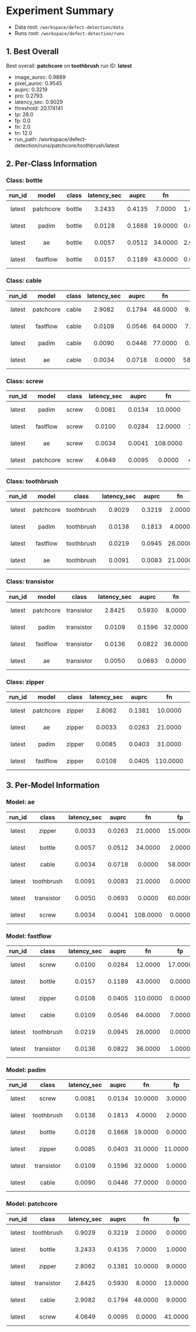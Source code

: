 # Experiment Summary

- Data root: `/workspace/defect-detection/data`
- Runs root: `/workspace/defect-detection/runs`

## 1. Best Overall

Best overall: **patchcore** on **toothbrush**
 run ID: **latest**

- image_auroc: 0.9889
- pixel_auroc: 0.9545
- auprc: 0.3219
- pro: 0.2793
- latency_sec: 0.9029
- threshold: 20.174141
- tp: 28.0
- fp: 0.0
- fn: 2.0
- tn: 12.0
- run_path: /workspace/defect-detection/runs/patchcore/toothbrush/latest

## 2. Per-Class Information 

### Class: bottle

| run_id | model | class | latency_sec | auprc | fn | fp | image_auroc | pixel_auroc | pro | run_path | threshold | tn | tp |
|:---:|:---:|:---:|:---:|:---:|:---:|:---:|:---:|:---:|:---:|:---:|:---:|:---:|:---:|
| latest | patchcore | bottle | 3.2433 | 0.4135 | 7.0000 | 1.0000 | 0.9468 | 0.9208 | 0.0934 | /workspace/defect-detection/runs/patchcore/bottle/latest | 24.2099 | 19.0000 | 56.0000 |
| latest | padim | bottle | 0.0128 | 0.1668 | 19.0000 | 0.0000 | 0.8683 | 0.7040 | 0.0721 | /workspace/defect-detection/runs/padim/bottle/latest | 5230.2936 | 20.0000 | 44.0000 |
| latest | ae | bottle | 0.0057 | 0.0512 | 34.0000 | 2.0000 | 0.6845 | 0.3202 | 0.0211 | /workspace/defect-detection/runs/ae/bottle/latest | 2.4299 | 18.0000 | 29.0000 |
| latest | fastflow | bottle | 0.0157 | 0.1189 | 43.0000 | 0.0000 | 0.6341 | 0.4242 | 0.0052 | /workspace/defect-detection/runs/fastflow/bottle/latest | 49457.2461 | 20.0000 | 20.0000 |

### Class: cable

| run_id | model | class | latency_sec | auprc | fn | fp | image_auroc | pixel_auroc | pro | run_path | threshold | tn | tp |
|:---:|:---:|:---:|:---:|:---:|:---:|:---:|:---:|:---:|:---:|:---:|:---:|:---:|:---:|
| latest | patchcore | cable | 2.9082 | 0.1794 | 48.0000 | 9.0000 | 0.6827 | 0.8893 | 0.1718 | /workspace/defect-detection/runs/patchcore/cable/latest | 69.4060 | 49.0000 | 44.0000 |
| latest | fastflow | cable | 0.0109 | 0.0546 | 64.0000 | 7.0000 | 0.5367 | 0.7012 | 0.0020 | /workspace/defect-detection/runs/fastflow/cable/latest | 71275.1523 | 51.0000 | 28.0000 |
| latest | padim | cable | 0.0090 | 0.0446 | 77.0000 | 0.0000 | 0.5287 | 0.6436 | 0.0466 | /workspace/defect-detection/runs/padim/cable/latest | 7079.3516 | 58.0000 | 15.0000 |
| latest | ae | cable | 0.0034 | 0.0718 | 0.0000 | 58.0000 | 0.4765 | 0.7197 | 0.1799 | /workspace/defect-detection/runs/ae/cable/latest | 2.0167 | 0.0000 | 92.0000 |

### Class: screw

| run_id | model | class | latency_sec | auprc | fn | fp | image_auroc | pixel_auroc | pro | run_path | threshold | tn | tp |
|:---:|:---:|:---:|:---:|:---:|:---:|:---:|:---:|:---:|:---:|:---:|:---:|:---:|:---:|
| latest | padim | screw | 0.0081 | 0.0134 | 10.0000 | 3.0000 | 0.9502 | 0.8945 | 0.1516 | /workspace/defect-detection/runs/padim/screw/latest | 3274.1613 | 38.0000 | 109.0000 |
| latest | fastflow | screw | 0.0100 | 0.0284 | 12.0000 | 17.0000 | 0.8075 | 0.9413 | 0.0535 | /workspace/defect-detection/runs/fastflow/screw/latest | 10277.7143 | 24.0000 | 107.0000 |
| latest | ae | screw | 0.0034 | 0.0041 | 108.0000 | 0.0000 | 0.2998 | 0.4144 | 0.0351 | /workspace/defect-detection/runs/ae/screw/latest | 1.4832 | 41.0000 | 11.0000 |
| latest | patchcore | screw | 4.0649 | 0.0095 | 0.0000 | 41.0000 | 0.1595 | 0.8626 | 0.1233 | /workspace/defect-detection/runs/patchcore/screw/latest | 23.3490 | 0.0000 | 119.0000 |

### Class: toothbrush

| run_id | model | class | latency_sec | auprc | fn | fp | image_auroc | pixel_auroc | pro | run_path | threshold | tn | tp |
|:---:|:---:|:---:|:---:|:---:|:---:|:---:|:---:|:---:|:---:|:---:|:---:|:---:|:---:|
| latest | patchcore | toothbrush | 0.9029 | 0.3219 | 2.0000 | 0.0000 | 0.9889 | 0.9545 | 0.2793 | /workspace/defect-detection/runs/patchcore/toothbrush/latest | 20.1741 | 12.0000 | 28.0000 |
| latest | padim | toothbrush | 0.0138 | 0.1813 | 4.0000 | 2.0000 | 0.8917 | 0.9435 | 0.1306 | /workspace/defect-detection/runs/padim/toothbrush/latest | 2878.1241 | 10.0000 | 26.0000 |
| latest | fastflow | toothbrush | 0.0219 | 0.0945 | 26.0000 | 0.0000 | 0.4861 | 0.8521 | 0.0863 | /workspace/defect-detection/runs/fastflow/toothbrush/latest | 10370.5639 | 12.0000 | 4.0000 |
| latest | ae | toothbrush | 0.0091 | 0.0083 | 21.0000 | 0.0000 | 0.4556 | 0.1177 | 0.0001 | /workspace/defect-detection/runs/ae/toothbrush/latest | 2.0476 | 12.0000 | 9.0000 |

### Class: transistor

| run_id | model | class | latency_sec | auprc | fn | fp | image_auroc | pixel_auroc | pro | run_path | threshold | tn | tp |
|:---:|:---:|:---:|:---:|:---:|:---:|:---:|:---:|:---:|:---:|:---:|:---:|:---:|:---:|
| latest | patchcore | transistor | 2.8425 | 0.5930 | 8.0000 | 13.0000 | 0.8479 | 0.9636 | 0.1381 | /workspace/defect-detection/runs/patchcore/transistor/latest | 34.8976 | 47.0000 | 32.0000 |
| latest | padim | transistor | 0.0109 | 0.1596 | 32.0000 | 1.0000 | 0.5846 | 0.7620 | 0.0423 | /workspace/defect-detection/runs/padim/transistor/latest | 4627.9374 | 59.0000 | 8.0000 |
| latest | fastflow | transistor | 0.0136 | 0.0822 | 36.0000 | 1.0000 | 0.4117 | 0.5598 | 0.0015 | /workspace/defect-detection/runs/fastflow/transistor/latest | 947768.3742 | 59.0000 | 4.0000 |
| latest | ae | transistor | 0.0050 | 0.0693 | 0.0000 | 60.0000 | 0.4115 | 0.6057 | 0.0773 | /workspace/defect-detection/runs/ae/transistor/latest | 1.5410 | 0.0000 | 40.0000 |

### Class: zipper

| run_id | model | class | latency_sec | auprc | fn | fp | image_auroc | pixel_auroc | pro | run_path | threshold | tn | tp |
|:---:|:---:|:---:|:---:|:---:|:---:|:---:|:---:|:---:|:---:|:---:|:---:|:---:|:---:|
| latest | patchcore | zipper | 2.8062 | 0.1381 | 10.0000 | 9.0000 | 0.8480 | 0.8868 | 0.1640 | /workspace/defect-detection/runs/patchcore/zipper/latest | 18.2860 | 23.0000 | 109.0000 |
| latest | ae | zipper | 0.0033 | 0.0263 | 21.0000 | 15.0000 | 0.7114 | 0.5026 | 0.0357 | /workspace/defect-detection/runs/ae/zipper/latest | 1.9124 | 17.0000 | 98.0000 |
| latest | padim | zipper | 0.0085 | 0.0403 | 31.0000 | 11.0000 | 0.6972 | 0.6907 | 0.0514 | /workspace/defect-detection/runs/padim/zipper/latest | 3859.3966 | 21.0000 | 88.0000 |
| latest | fastflow | zipper | 0.0108 | 0.0405 | 110.0000 | 0.0000 | 0.5951 | 0.5177 | 0.0012 | /workspace/defect-detection/runs/fastflow/zipper/latest | 25898.5164 | 32.0000 | 9.0000 |

## 3. Per-Model Information 

### Model: ae

| run_id | class | latency_sec | auprc | fn | fp | image_auroc | pixel_auroc | pro | run_path | threshold | tn | tp |
|:---:|:---:|:---:|:---:|:---:|:---:|:---:|:---:|:---:|:---:|:---:|:---:|:---:|
| latest | zipper | 0.0033 | 0.0263 | 21.0000 | 15.0000 | 0.7114 | 0.5026 | 0.0357 | /workspace/defect-detection/runs/ae/zipper/latest | 1.9124 | 17.0000 | 98.0000 |
| latest | bottle | 0.0057 | 0.0512 | 34.0000 | 2.0000 | 0.6845 | 0.3202 | 0.0211 | /workspace/defect-detection/runs/ae/bottle/latest | 2.4299 | 18.0000 | 29.0000 |
| latest | cable | 0.0034 | 0.0718 | 0.0000 | 58.0000 | 0.4765 | 0.7197 | 0.1799 | /workspace/defect-detection/runs/ae/cable/latest | 2.0167 | 0.0000 | 92.0000 |
| latest | toothbrush | 0.0091 | 0.0083 | 21.0000 | 0.0000 | 0.4556 | 0.1177 | 0.0001 | /workspace/defect-detection/runs/ae/toothbrush/latest | 2.0476 | 12.0000 | 9.0000 |
| latest | transistor | 0.0050 | 0.0693 | 0.0000 | 60.0000 | 0.4115 | 0.6057 | 0.0773 | /workspace/defect-detection/runs/ae/transistor/latest | 1.5410 | 0.0000 | 40.0000 |
| latest | screw | 0.0034 | 0.0041 | 108.0000 | 0.0000 | 0.2998 | 0.4144 | 0.0351 | /workspace/defect-detection/runs/ae/screw/latest | 1.4832 | 41.0000 | 11.0000 |

### Model: fastflow

| run_id | class | latency_sec | auprc | fn | fp | image_auroc | pixel_auroc | pro | run_path | threshold | tn | tp |
|:---:|:---:|:---:|:---:|:---:|:---:|:---:|:---:|:---:|:---:|:---:|:---:|:---:|
| latest | screw | 0.0100 | 0.0284 | 12.0000 | 17.0000 | 0.8075 | 0.9413 | 0.0535 | /workspace/defect-detection/runs/fastflow/screw/latest | 10277.7143 | 24.0000 | 107.0000 |
| latest | bottle | 0.0157 | 0.1189 | 43.0000 | 0.0000 | 0.6341 | 0.4242 | 0.0052 | /workspace/defect-detection/runs/fastflow/bottle/latest | 49457.2461 | 20.0000 | 20.0000 |
| latest | zipper | 0.0108 | 0.0405 | 110.0000 | 0.0000 | 0.5951 | 0.5177 | 0.0012 | /workspace/defect-detection/runs/fastflow/zipper/latest | 25898.5164 | 32.0000 | 9.0000 |
| latest | cable | 0.0109 | 0.0546 | 64.0000 | 7.0000 | 0.5367 | 0.7012 | 0.0020 | /workspace/defect-detection/runs/fastflow/cable/latest | 71275.1523 | 51.0000 | 28.0000 |
| latest | toothbrush | 0.0219 | 0.0945 | 26.0000 | 0.0000 | 0.4861 | 0.8521 | 0.0863 | /workspace/defect-detection/runs/fastflow/toothbrush/latest | 10370.5639 | 12.0000 | 4.0000 |
| latest | transistor | 0.0136 | 0.0822 | 36.0000 | 1.0000 | 0.4117 | 0.5598 | 0.0015 | /workspace/defect-detection/runs/fastflow/transistor/latest | 947768.3742 | 59.0000 | 4.0000 |

### Model: padim

| run_id | class | latency_sec | auprc | fn | fp | image_auroc | pixel_auroc | pro | run_path | threshold | tn | tp |
|:---:|:---:|:---:|:---:|:---:|:---:|:---:|:---:|:---:|:---:|:---:|:---:|:---:|
| latest | screw | 0.0081 | 0.0134 | 10.0000 | 3.0000 | 0.9502 | 0.8945 | 0.1516 | /workspace/defect-detection/runs/padim/screw/latest | 3274.1613 | 38.0000 | 109.0000 |
| latest | toothbrush | 0.0138 | 0.1813 | 4.0000 | 2.0000 | 0.8917 | 0.9435 | 0.1306 | /workspace/defect-detection/runs/padim/toothbrush/latest | 2878.1241 | 10.0000 | 26.0000 |
| latest | bottle | 0.0128 | 0.1668 | 19.0000 | 0.0000 | 0.8683 | 0.7040 | 0.0721 | /workspace/defect-detection/runs/padim/bottle/latest | 5230.2936 | 20.0000 | 44.0000 |
| latest | zipper | 0.0085 | 0.0403 | 31.0000 | 11.0000 | 0.6972 | 0.6907 | 0.0514 | /workspace/defect-detection/runs/padim/zipper/latest | 3859.3966 | 21.0000 | 88.0000 |
| latest | transistor | 0.0109 | 0.1596 | 32.0000 | 1.0000 | 0.5846 | 0.7620 | 0.0423 | /workspace/defect-detection/runs/padim/transistor/latest | 4627.9374 | 59.0000 | 8.0000 |
| latest | cable | 0.0090 | 0.0446 | 77.0000 | 0.0000 | 0.5287 | 0.6436 | 0.0466 | /workspace/defect-detection/runs/padim/cable/latest | 7079.3516 | 58.0000 | 15.0000 |

### Model: patchcore

| run_id | class | latency_sec | auprc | fn | fp | image_auroc | pixel_auroc | pro | run_path | threshold | tn | tp |
|:---:|:---:|:---:|:---:|:---:|:---:|:---:|:---:|:---:|:---:|:---:|:---:|:---:|
| latest | toothbrush | 0.9029 | 0.3219 | 2.0000 | 0.0000 | 0.9889 | 0.9545 | 0.2793 | /workspace/defect-detection/runs/patchcore/toothbrush/latest | 20.1741 | 12.0000 | 28.0000 |
| latest | bottle | 3.2433 | 0.4135 | 7.0000 | 1.0000 | 0.9468 | 0.9208 | 0.0934 | /workspace/defect-detection/runs/patchcore/bottle/latest | 24.2099 | 19.0000 | 56.0000 |
| latest | zipper | 2.8062 | 0.1381 | 10.0000 | 9.0000 | 0.8480 | 0.8868 | 0.1640 | /workspace/defect-detection/runs/patchcore/zipper/latest | 18.2860 | 23.0000 | 109.0000 |
| latest | transistor | 2.8425 | 0.5930 | 8.0000 | 13.0000 | 0.8479 | 0.9636 | 0.1381 | /workspace/defect-detection/runs/patchcore/transistor/latest | 34.8976 | 47.0000 | 32.0000 |
| latest | cable | 2.9082 | 0.1794 | 48.0000 | 9.0000 | 0.6827 | 0.8893 | 0.1718 | /workspace/defect-detection/runs/patchcore/cable/latest | 69.4060 | 49.0000 | 44.0000 |
| latest | screw | 4.0649 | 0.0095 | 0.0000 | 41.0000 | 0.1595 | 0.8626 | 0.1233 | /workspace/defect-detection/runs/patchcore/screw/latest | 23.3490 | 0.0000 | 119.0000 |

